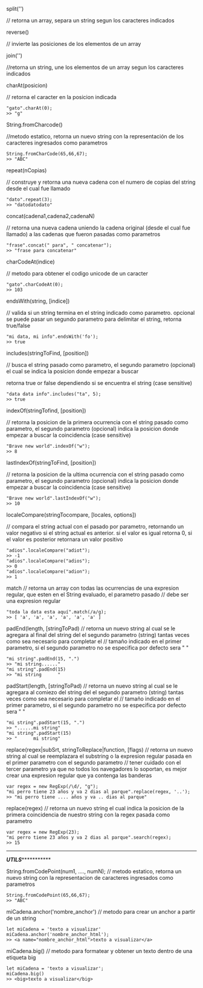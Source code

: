 split('')

// retorna un array, separa un string segun los caracteres indicados

reverse()

// invierte las posiciones de los elementos de un array

join('')

//retorna un string, une los elementos de un array segun los caracteres indicados

charAt(posicion)

// retorna el caracter en la posicion indicada
~~~
"gato".charAt(0);
>> "g"
~~~

String.fromCharcode()

//metodo estatico, retorna un nuevo string con la representación de los caracteres ingresados como parametros
~~~
String.fromCharCode(65,66,67);
>> "ABC"
~~~

repeat(nCopias)

// construye y retorna una nueva cadena con el numero de copias del string desde el cual fue llamado
~~~
"dato".repeat(3);
>> "datodatodato"
~~~

concat(cadena1,cadena2,cadenaN)

// retorna una nueva cadena uniendo la cadena original (desde el cual fue llamado) a las cadenas que fueron pasadas como parametros
~~~
"frase".concat(" para", " concatenar");
>> "frase para concatenar"
~~~

charCodeAt(indice)

// metodo para obtener el codigo unicode de un caracter
~~~
"gato".charCodeAt(0);
>> 103
~~~

endsWith(string, [indice])

// valida si un string termina en el string indicado como parametro. opcional se puede pasar un segundo parametro para delimitar el string, retorna true/false
~~~
"mi data, mi info".endsWith('fo');
>> true
~~~

includes(stringToFind, [position])

// busca el string pasado como parametro, el segundo parametro (opcional) el cual se indica la posicion donde empezar a buscar

retorna true or false dependiendo si se encuentra el string (case sensitive)
~~~
"data data info".includes("ta", 5);
>> true
~~~

indexOf(stringTofind, [position])

// retorna la posicion de la primera ocurrencia con el string pasado como parametro, el segundo parametro (opcional) indica la posicion donde empezar a buscar la coincidencia (case sensitive)
~~~
"Brave new world".indexOf("w");
>> 8
~~~

lastIndexOf(stringToFind, [position])

// retorna la posicion de la ultima ocurrencia con el string pasado como parametro, el segundo parametro (opcional) indica la posicion donde empezar a buscar la coincidencia (case sensitive)
~~~
"Brave new world".lastIndexOf("w");
>> 10
~~~

localeCompare(stringTocompare, [locales, options])

// compara el string actual con el pasado por parametro, retornando un valor negativo si el string actual es anterior.
si el valor es igual retorna 0, si el valor es posterior retornara un valor positivo
~~~
"adios".localeCompare("adiot");
>> -1
"adios".localeCompare("adios");
>> 0
"adios".localeCompare("adion");
>> 1
~~~

match
// retorna un array con todas las ocurrencias de una expresion regular, que esten en el String evaluado, el parametro pasado
// debe ser una expresion regular
~~~
"toda la data esta aquí".match(/a/g);
>> [ 'a', 'a', 'a', 'a', 'a', 'a' ]
~~~

padEnd(length, [stringToPad)
// retorna un nuevo string al cual se le agregara al final del string del el segundo parametro (string) tantas veces como sea necesario para completar el
// tamaño indicado en el primer parametro, si el segundo parametro no se especifica por defecto sera " "
~~~
"mi string".padEnd(15, ".")
>> "mi string......"
"mi string".padEnd(15)
>> "mi string      "
~~~

padStart(length, [stringToPad)
// retorna un nuevo string al cual se le agregara al comiezo del string del el segundo parametro (string) tantas veces como sea necesario para completar el
// tamaño indicado en el primer parametro, si el segundo parametro no se especifica por defecto sera " "
~~~
"mi string".padStart(15, ".")
>> "......mi string"
"mi string".padStart(15)
>> "      mi string"
~~~

replace(regex|subSrt, stringToReplace|function, [flags)
// retorna un nuevo string al cual se reemplazara el substring o la expresion regular pasada en el primer parametro con el segundo parametro
// tener cuidado con el tercer parametro ya que no todos los navegadores lo soportan, es mejor crear una expresion regular que ya contenga las banderas
~~~
var regex = new RegExp(/\d/, "g");
"mi perro tiene 23 años y va 2 dias al parque".replace(regex, '..');
>> "mi perro tiene .... años y va .. dias al parque"
~~~

replace(regex)
// retorna un nuevo string el cual indica la posicion de la primera coincidencia de nuestro string con la regex pasada como parametro
~~~
var regex = new RegExp(23);
"mi perro tiene 23 años y va 2 dias al parque".search(regex);
>> 15
~~~

******************************************************************************************************
*******************************************UTILS******************************************************

String.fromCodePoint(num1, ...., numN);
// metodo estatico, retorna un nuevo string con la representacion de caracteres ingresados como parametros
~~~
String.fromCodePoint(65,66,67);
>> "ABC"
~~~

miCadena.anchor('nombre_anchor')
// metodo para crear un anchor a partir de un string
~~~
let miCadena = 'texto a visualizar'
miCadena.anchor('nombre_anchor_html');
>> <a name="nombre_anchor_html">texto a visualizar</a>
~~~

miCadena.big()
// metodo para formatear y obtener un texto dentro de una etiqueta big
~~~
let miCadena = 'texto a visualizar';
miCadena.big()
>> <big>texto a visualizar</big>
~~~
